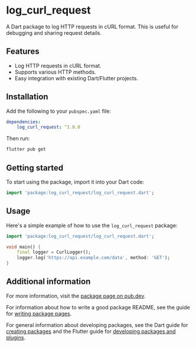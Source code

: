 # log_curl_request

A Dart package to log HTTP requests in cURL format. This is useful for debugging and sharing request details.

## Features

- Log HTTP requests in cURL format.
- Supports various HTTP methods.
- Easy integration with existing Dart/Flutter projects.

## Installation

Add the following to your `pubspec.yaml` file:

```yaml
dependencies:
    log_curl_request: ^1.0.0
```

Then run:

```sh
flutter pub get
```

## Getting started

To start using the package, import it into your Dart code:

```dart
import 'package:log_curl_request/log_curl_request.dart';
```

## Usage

Here's a simple example of how to use the `log_curl_request` package:

```dart
import 'package:log_curl_request/log_curl_request.dart';

void main() {
    final logger = CurlLogger();
    logger.log('https://api.example.com/data', method: 'GET');
}
```

## Additional information

For more information, visit the [package page on pub.dev](https://pub.dev/packages/log_curl_request).

For information about how to write a good package README, see the guide for [writing package pages](https://dart.dev/tools/pub/writing-package-pages).

For general information about developing packages, see the Dart guide for [creating packages](https://dart.dev/guides/libraries/create-packages) and the Flutter guide for [developing packages and plugins](https://flutter.dev/to/develop-packages).
